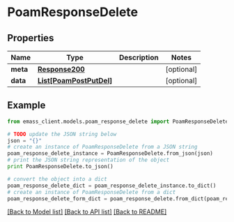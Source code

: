 # PoamResponseDelete


## Properties
Name | Type | Description | Notes
------------ | ------------- | ------------- | -------------
**meta** | [**Response200**](Response200.md) |  | [optional] 
**data** | [**List[PoamPostPutDel]**](PoamPostPutDel.md) |  | [optional] 

## Example

```python
from emass_client.models.poam_response_delete import PoamResponseDelete

# TODO update the JSON string below
json = "{}"
# create an instance of PoamResponseDelete from a JSON string
poam_response_delete_instance = PoamResponseDelete.from_json(json)
# print the JSON string representation of the object
print PoamResponseDelete.to_json()

# convert the object into a dict
poam_response_delete_dict = poam_response_delete_instance.to_dict()
# create an instance of PoamResponseDelete from a dict
poam_response_delete_form_dict = poam_response_delete.from_dict(poam_response_delete_dict)
```
[[Back to Model list]](../README.md#documentation-for-models) [[Back to API list]](../README.md#documentation-for-api-endpoints) [[Back to README]](../README.md)


